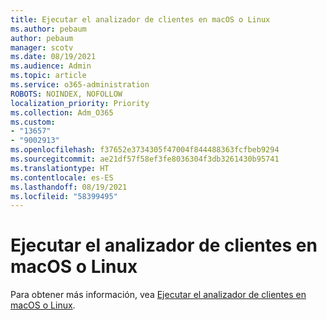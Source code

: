 ```yaml
---
title: Ejecutar el analizador de clientes en macOS o Linux
ms.author: pebaum
author: pebaum
manager: scotv
ms.date: 08/19/2021
ms.audience: Admin
ms.topic: article
ms.service: o365-administration
ROBOTS: NOINDEX, NOFOLLOW
localization_priority: Priority
ms.collection: Adm_O365
ms.custom:
- "13657"
- "9002913"
ms.openlocfilehash: f37652e3734305f47004f844488363fcfbeb9294
ms.sourcegitcommit: ae21df57f58ef3fe8036304f3db3261430b95741
ms.translationtype: HT
ms.contentlocale: es-ES
ms.lasthandoff: 08/19/2021
ms.locfileid: "58399495"
---
```

# <a name="run-the-client-analyzer-on-macos-and-linux"></a>Ejecutar el analizador de clientes en macOS o Linux

Para obtener más información, vea [Ejecutar el analizador de clientes en macOS o Linux](https://docs.microsoft.com/microsoft-365/security/defender-endpoint/run-analyzer-macos-linux).